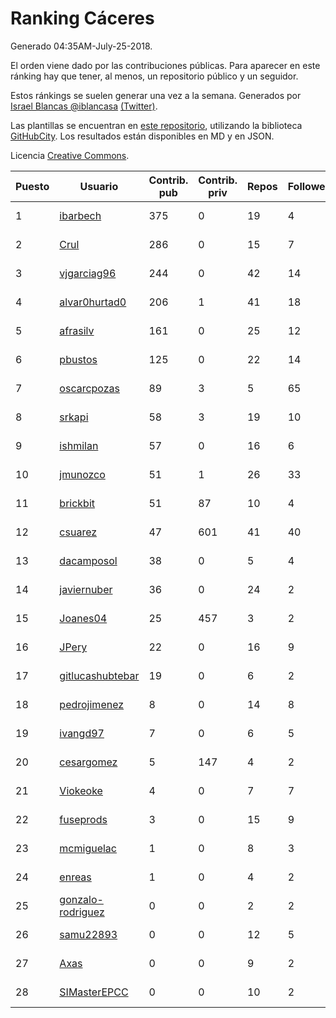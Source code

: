 # Ranking Cáceres

Generado 04:35AM-July-25-2018.

El orden viene dado por las contribuciones públicas. Para aparecer en este ránking hay que tener, al menos, un repositorio público y un seguidor.

Estos ránkings se suelen generar una vez a la semana. Generados por [Israel Blancas @iblancasa](https://github.com/iblancasa/) [(Twitter)](https://twitter.com/iblancasa).

Las plantillas se encuentran en [este repositorio](https://github.com/iblancasa/GH-Spanish-Ranking), utilizando la biblioteca [GitHubCity](https://github.com/iblancasa/GitHubCity). Los resultados están disponibles en MD y en JSON.

Licencia [Creative Commons](https://creativecommons.org/licenses/by/4.0/).

| Puesto   |  Usuario  | Contrib. pub | Contrib. priv |Repos| Followers | Desde |  Avatar  |
|----------|-----------|--------------|---------------|-----|-----------|-------|----------|
|1|[ibarbech](https://github.com/ibarbech)|375|0|19|4|2015-09-20|![ibarbech]()|
|2|[Crul](https://github.com/Crul)|286|0|15|7|2013-09-29|![Crul]()|
|3|[vjgarciag96](https://github.com/vjgarciag96)|244|0|42|14|2016-07-01|![vjgarciag96]()|
|4|[alvar0hurtad0](https://github.com/alvar0hurtad0)|206|1|41|18|2011-10-15|![alvar0hurtad0]()|
|5|[afrasilv](https://github.com/afrasilv)|161|0|25|12|2014-10-15|![afrasilv]()|
|6|[pbustos](https://github.com/pbustos)|125|0|22|14|2013-12-06|![pbustos]()|
|7|[oscarcpozas](https://github.com/oscarcpozas)|89|3|5|65|2013-01-27|![oscarcpozas]()|
|8|[srkapi](https://github.com/srkapi)|58|3|19|10|2015-02-08|![srkapi]()|
|9|[ishmilan](https://github.com/ishmilan)|57|0|16|6|2014-10-07|![ishmilan]()|
|10|[jmunozco](https://github.com/jmunozco)|51|1|26|33|2012-11-23|![jmunozco]()|
|11|[brickbit](https://github.com/brickbit)|51|87|10|4|2016-06-02|![brickbit]()|
|12|[csuarez](https://github.com/csuarez)|47|601|41|40|2011-03-21|![csuarez]()|
|13|[dacamposol](https://github.com/dacamposol)|38|0|5|4|2016-01-27|![dacamposol]()|
|14|[javiernuber](https://github.com/javiernuber)|36|0|24|2|2011-06-16|![javiernuber]()|
|15|[Joanes04](https://github.com/Joanes04)|25|457|3|2|2014-11-25|![Joanes04]()|
|16|[JPery](https://github.com/JPery)|22|0|16|9|2015-02-18|![JPery]()|
|17|[gitlucashubtebar](https://github.com/gitlucashubtebar)|19|0|6|2|2018-02-06|![gitlucashubtebar]()|
|18|[pedrojimenez](https://github.com/pedrojimenez)|8|0|14|8|2011-09-12|![pedrojimenez]()|
|19|[ivangd97](https://github.com/ivangd97)|7|0|6|5|2014-05-06|![ivangd97]()|
|20|[cesargomez](https://github.com/cesargomez)|5|147|4|2|2013-02-14|![cesargomez]()|
|21|[Viokeoke](https://github.com/Viokeoke)|4|0|7|7|2015-10-23|![Viokeoke]()|
|22|[fuseprods](https://github.com/fuseprods)|3|0|15|9|2012-12-15|![fuseprods]()|
|23|[mcmiguelac](https://github.com/mcmiguelac)|1|0|8|3|2014-05-07|![mcmiguelac]()|
|24|[enreas](https://github.com/enreas)|1|0|4|2|2011-11-07|![enreas]()|
|25|[gonzalo-rodriguez](https://github.com/gonzalo-rodriguez)|0|0|2|2|2013-04-02|![gonzalo-rodriguez]()|
|26|[samu22893](https://github.com/samu22893)|0|0|12|5|2013-10-30|![samu22893]()|
|27|[Axas](https://github.com/Axas)|0|0|9|2|2015-03-04|![Axas]()|
|28|[SIMasterEPCC](https://github.com/SIMasterEPCC)|0|0|10|2|2017-03-16|![SIMasterEPCC]()|
